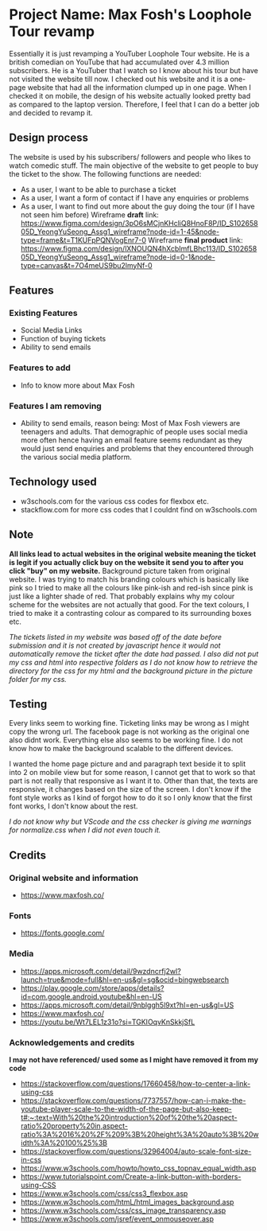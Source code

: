 # Project Name: Max Fosh's Loophole Tour revamp

Essentially it is just revamping a YouTuber Loophole Tour website. He is a british comedian on YouTube that had accumulated over 4.3 million subscribers. He is a YouTuber that I watch so I know about his tour but have not visited the website till now. I checked out his website and it is a one-page website that had all the information clumped up in one page. When I checked it on mobile, the design of his website actually looked pretty bad as compared to the laptop version. Therefore, I feel that I can do a better job and decided to revamp it.
## Design process

The website is used by his subscribers/ followers and people who likes to watch comedic stuff. The main objective of the website to get people to buy the ticket to the show. The following functions are needed:
- As a user, I want to be able to purchase a ticket
- As a user, I want a form of contact if I have any enquiries or problems
- As a user, I want to find out more about the guy doing the tour (if I have not seen him before)
Wireframe **draft** link: https://www.figma.com/design/3pO6sMCjnKHcliQ8HnoF8P/ID_S10265805D_YeongYuSeong_Assg1_wireframe?node-id=1-45&node-type=frame&t=T1KUFpPQNVogEnr7-0
Wireframe **final product** link: https://www.figma.com/design/lXNOUQN4hXcbImfLBhc113/ID_S10265805D_YeongYuSeong_Assg1_wireframe?node-id=0-1&node-type=canvas&t=7O4meUS9bu2lmyNf-0
## Features

### Existing Features

- Social Media Links
- Function of buying tickets
- Ability to send emails
### Features to add

- Info to know more about Max Fosh
### Features I am removing

- Ability to send emails, reason being: Most of Max Fosh viewers are teenagers and adults. That demographic of people uses social media more often hence having an email feature seems redundant as they would just send enquiries and problems that they encountered through the various social media platform.
## Technology used

- w3schools.com for the various css codes for flexbox etc.
- stackflow.com for more css codes that I couldnt find on w3schools.com
## Note

**All links lead to actual websites in the original website meaning the ticket is legit if you actually click buy on the website it send you to after you click "buy" on my website.** Background picture taken from original website. I was trying to match his branding colours which is basically like pink so I tried to make all the colours like pink-ish and red-ish since pink is just like a lighter shade of red. That probably explains why my colour scheme for the websites are not actually that good. For the text colours, I tried to make it a contrasting colour as compared to its surrounding boxes etc. 

*The tickets listed in my website was based off of the date before submission and it is not created by javascript hence it would not automatically remove the ticket after the date had passed. I also did not put my css and html into respective folders as I do not know how to retrieve the directory for the css for my html and the background picture in the picture folder for my css.*
## Testing

Every links seem to working fine. Ticketing links may be wrong as I might copy the wrong url. The facebook page is not working as the original one also didnt work. Everything else also seems to be working fine. I do not know how to make the background scalable to the different devices.

I wanted the home page picture and and paragraph text beside it to split into 2 on mobile view but for some reason, I cannot get that to work so that part is not really that responsive as I want it to. Other than that, the texts are responsive, it changes based on the size of the screen. I don't know if the font style works as I kind of forgot how to do it so I only know that the first font works, I don't know about the rest.

*I do not know why but VScode and the css checker is giving me warnings for normalize.css when I did not even touch it.*
## Credits

### Original website and information

- https://www.maxfosh.co/

### Fonts

- https://fonts.google.com/

### Media

- https://apps.microsoft.com/detail/9wzdncrfj2wl?launch=true&mode=full&hl=en-us&gl=sg&ocid=bingwebsearch
- https://play.google.com/store/apps/details?id=com.google.android.youtube&hl=en-US
- https://apps.microsoft.com/detail/9nblggh5l9xt?hl=en-us&gl=US
- https://www.maxfosh.co/
- https://youtu.be/Wt7LEL1z31o?si=TGKIOqvKnSkkjSfL

### Acknowledgements and credits
  **I may not have referenced/ used some as I might have removed it from my code**
- https://stackoverflow.com/questions/17660458/how-to-center-a-link-using-css
- https://stackoverflow.com/questions/7737557/how-can-i-make-the-youtube-player-scale-to-the-width-of-the-page-but-also-keep-t#:~:text=With%20the%20introduction%20of%20the%20aspect-ratio%20property%20in,aspect-ratio%3A%2016%20%2F%209%3B%20height%3A%20auto%3B%20width%3A%20100%25%3B
- https://stackoverflow.com/questions/32964004/auto-scale-font-size-in-css
- https://www.w3schools.com/howto/howto_css_topnav_equal_width.asp
- https://www.tutorialspoint.com/Create-a-link-button-with-borders-using-CSS
- https://www.w3schools.com/css/css3_flexbox.asp
- https://www.w3schools.com/htmL/html_images_background.asp
- https://www.w3schools.com/css/css_image_transparency.asp
- https://www.w3schools.com/jsref/event_onmouseover.asp
